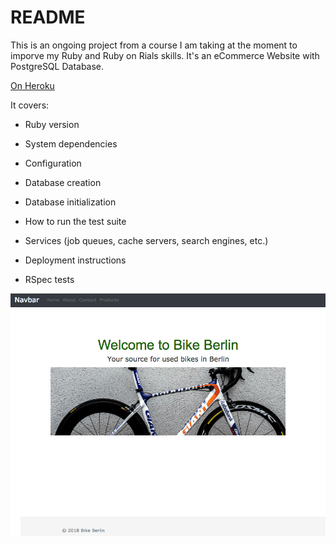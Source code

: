 # README

This is an ongoing project from a course I am taking at the moment to imporve my Ruby and Ruby on Rials skills.
It's an eCommerce Website with PostgreSQL Database.

[On Heroku](https://bikesberlincom.herokuapp.com/)

It covers:

* Ruby version 

* System dependencies

* Configuration

* Database creation

* Database initialization

* How to run the test suite

* Services (job queues, cache servers, search engines, etc.)

* Deployment instructions

* RSpec tests

![Screenshot](https://github.com/elivanK/commerce_webapp/blob/master/app/assets/images/screenshotec.jpg)
